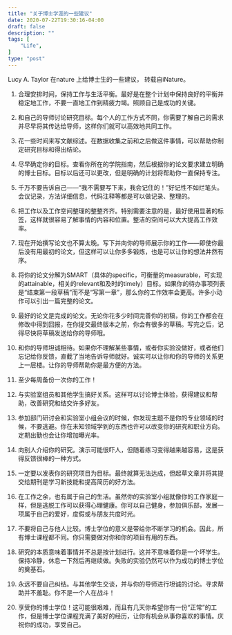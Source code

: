 ```yaml
---
title: "关于博士学涯的一些建议"
date: 2020-07-22T19:30:16-04:00
draft: false
description: ""
tags: [
    "Life",
]
type: "post"
---
```

Lucy A. Taylor 在nature 上给博士生的一些建议， 转载自iNature。

<!--more-->


1. 合理安排时间，保持工作与生活平衡。最好是在整个计划中保持良好的平衡并稳定地工作，不要一直地工作到精疲力竭。照顾自己是成功的关键。

2. 和自己的导师讨论研究目标。每个人的工作方式不同，你需要了解自己的需求并尽早将其传达给导师，这样你们就可以高效地共同工作。

3. 花一些时间来写文献综述。在数据收集之前和之后做这件事情，可以帮助你制定研究目标和得出结论。

4. 尽早确定你的目标。查看你所在的学院指南，然后根据你的论文要求建立明确的博士目标。目标以后还可以更改，但是明确的计划将帮助你一直保持专注。

5. 千万不要告诉自己——“我不需要写下来，我会记住的！”好记性不如烂笔头。会议记录，方法详细信息，代码注释等都是可以做记录、整理的。

6. 把工作以及工作空间整理的整整齐齐。特别需要注意的是，最好使用显著的标签，这样就很容易了解事情的内容和位置。整洁的空间可以大大提高工作效率。

7. 现在开始撰写论文也不算太晚。写下并向你的导师展示你的工作——即使你最后没有用最初的论文，但这样可以让你多多锻炼，也是可以让你的想法井然有序。

8. 将你的论文分解为SMART（具体的specific，可衡量的measurable，可实现的attainable，相关的relevant和及时的timely）目标。如果你的待办事项列表是“结束第一段草稿”而不是“写第一章”，那么你的工作效率会更高。许多小动作可以引出一篇完整的论文。

9. 最好的论文是完成的论文。无论你花多少时间完善你的初稿，你的工作都会在修改中得到回报，在你提交最终版本之前，你会有很多的草稿。写完之后，记得尽快将草稿发送给你的导师哦。

10. 和你的导师坦诚相待。如果你不理解某些事情，或者你实验没做好，或者他们忘记给你反馈，直截了当地告诉导师就好。诚实可以让你和你的导师的关系更上一层楼。让你的导师帮助你是最方便的方法。

11. 至少每周备份一次你的工作！

12. 与实验室组员和其他学生搞好关系。这样可以讨论博士体验，获得建议和帮助，改善研究和结交许多好友。

13. 参加部门研讨会和实验室小组会议的时候，你发现主题不是你的专业领域的时候，不要逃避。你在未知领域学到的东西也许可以改变你的研究和职业方向。定期出勤也会让你增加曝光率。

14. 向别人介绍你的研究。演示可能很吓人，但随着练习变得越来越容易，这是获得反馈很棒的一种方式。

15. 一定要以发表你的研究项目为目标。最终就算无法达成，但起草文章并将其提交给期刊是学习新技能和提高简历的好方法。
 
16. 在工作之余，也有属于自己的生活。虽然你的实验室小组就像你的工作家庭一样，但是逃脱工作可以获得心理健康。你可以自己健身，参加俱乐部，发展一项属于自己的爱好，度假或与朋友共度时光。

17. 不要将自己与他人比较。博士学位的意义是带给你不断学习的机会。因此，所有博士课程都不同。你只需要做对你和你的项目有用的东西。

18. 研究的本质意味着事情并不总是按计划进行。这并不意味着你是一个坏学生。保持冷静，休息一下然后再继续做。失败的实验仍然可以作为成功的博士学位的奠基石。

19. 永远不要自己纠结。与其他学生交谈，并与你的导师进行坦诚的讨论。寻求帮助并不羞耻。你不是一个人在战斗！ 

20. 享受你的博士学位！这可能很艰难，而且有几天你希望你有一份“正常”的工作，但是博士学位课程充满了美好的经历，让你有机会从事你喜欢的事情。庆祝你的成功，享受自己。
